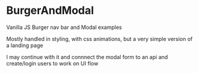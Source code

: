 # BurgerAndModal
Vanilla JS Burger nav bar and Modal examples

Mostly handled in styling, with css animations, but a very simple version of a landing page

I may continue with it and connnect the modal form to an api and create/login users to work on UI flow

